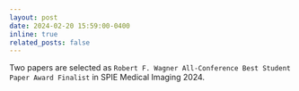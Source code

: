 ```yaml
---
layout: post
date: 2024-02-20 15:59:00-0400
inline: true
related_posts: false
---
```


Two papers are selected as `Robert F. Wagner All-Conference Best Student Paper Award Finalist` in SPIE Medical Imaging 2024.
